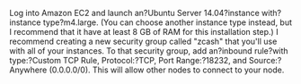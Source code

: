Log into Amazon EC2 and launch an?Ubuntu Server 14.04?instance with?instance type?m4.large. (You can choose another instance type instead, but I recommend that it have at least 8 GB of RAM for this installation step.)
I recommend creating a new security group called "zcash" that you'll use with all of your instances. To that security group, add an?inbound rule?with type:?Custom TCP Rule, Protocol:?TCP, Port Range:?18232, and Source:?Anywhere (0.0.0.0/0). This will allow other nodes to connect to your node.

